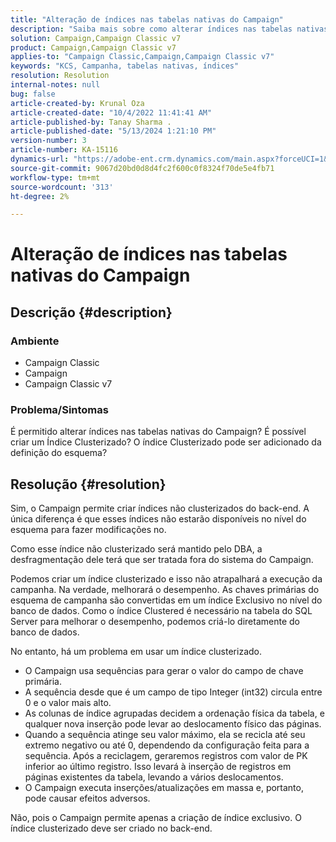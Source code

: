 ```yaml
---
title: "Alteração de índices nas tabelas nativas do Campaign"
description: "Saiba mais sobre como alterar índices nas tabelas nativas do Campaign e criar um índice clusterizado."
solution: Campaign,Campaign Classic v7
product: Campaign,Campaign Classic v7
applies-to: "Campaign Classic,Campaign,Campaign Classic v7"
keywords: "KCS, Campanha, tabelas nativas, índices"
resolution: Resolution
internal-notes: null
bug: false
article-created-by: Krunal Oza
article-created-date: "10/4/2022 11:41:41 AM"
article-published-by: Tanay Sharma .
article-published-date: "5/13/2024 1:21:10 PM"
version-number: 3
article-number: KA-15116
dynamics-url: "https://adobe-ent.crm.dynamics.com/main.aspx?forceUCI=1&pagetype=entityrecord&etn=knowledgearticle&id=daa95983-d943-ed11-bba2-002248086735"
source-git-commit: 9067d20bd0d8d4fc2f600c0f8324f70de5e4fb71
workflow-type: tm+mt
source-wordcount: '313'
ht-degree: 2%

---
```


# Alteração de índices nas tabelas nativas do Campaign

## Descrição {#description}


### Ambiente

- Campaign Classic
- Campaign
- Campaign Classic v7


### Problema/Sintomas

É permitido alterar índices nas tabelas nativas do Campaign?
É possível criar um Índice Clusterizado?
O índice Clusterizado pode ser adicionado da definição do esquema?


## Resolução {#resolution}


Sim, o Campaign permite criar índices não clusterizados do back-end. A única diferença é que esses índices não estarão disponíveis no nível do esquema para fazer modificações no. 

Como esse índice não clusterizado será mantido pelo DBA, a desfragmentação dele terá que ser tratada fora do sistema do Campaign.


Podemos criar um índice clusterizado e isso não atrapalhará a execução da campanha. Na verdade, melhorará o desempenho. As chaves primárias do esquema de campanha são convertidas em um índice Exclusivo no nível do banco de dados. Como o índice Clustered é necessário na tabela do SQL Server para melhorar o desempenho, podemos criá-lo diretamente do banco de dados.

No entanto, há um problema em usar um índice clusterizado.

- O Campaign usa sequências para gerar o valor do campo de chave primária.
- A sequência desde que é um campo de tipo Integer (int32) circula entre 0 e o valor mais alto.
- As colunas de índice agrupadas decidem a ordenação física da tabela, e qualquer nova inserção pode levar ao deslocamento físico das páginas.
- Quando a sequência atinge seu valor máximo, ela se recicla até seu extremo negativo ou até 0, dependendo da configuração feita para a sequência. Após a reciclagem, geraremos registros com valor de PK inferior ao último registro. Isso levará à inserção de registros em páginas existentes da tabela, levando a vários deslocamentos.
- O Campaign executa inserções/atualizações em massa e, portanto, pode causar efeitos adversos.


Não, pois o Campaign permite apenas a criação de índice exclusivo. O índice clusterizado deve ser criado no back-end.
